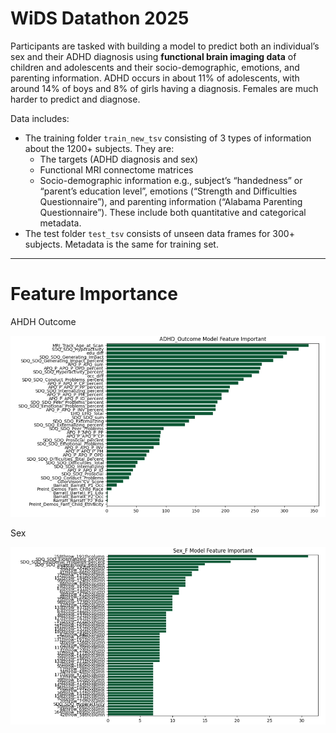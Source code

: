 # WiDS Datathon 2025
Participants are tasked with building a model to predict both an individual’s sex and their ADHD diagnosis using **functional brain imaging data** of children and adolescents and their socio-demographic, emotions, and parenting information. ADHD occurs in about 11% of adolescents, with around 14% of boys and 8% of girls having a diagnosis. Females are much harder to predict and diagnose.

Data includes:
+ The training folder `train_new_tsv` consisting of 3 types of information about the 1200+ subjects. They are:
	+ The targets (ADHD diagnosis and sex)
	+ Functional MRI connectome matrices
	+ Socio-demographic information e.g., subject’s “handedness” or “parent’s education level”, emotions (“Strength and Difficulties Questionnaire”), and parenting information (“Alabama Parenting Questionnaire”). These include both quantitative and categorical metadata.
+ The test folder `test_tsv` consists of unseen data frames for 300+ subjects. Metadata is the same for training set. 

-----
# Feature Importance

AHDH Outcome

![Default](attachments\adhd_features.png "AHDH Feature Importance")

Sex

![alt text](attachments\sex_features.png "AHDH Feature Importance")

